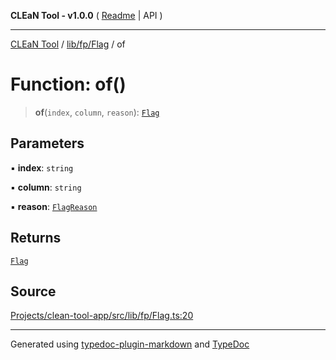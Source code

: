 **CLEaN Tool - v1.0.0** ( [Readme](../../../../README.md) \| API )

***

[CLEaN Tool](../../../../modules.md) / [lib/fp/Flag](../README.md) / of

# Function: of()

> **of**(`index`, `column`, `reason`): [`Flag`](../interfaces/Flag.md)

## Parameters

▪ **index**: `string`

▪ **column**: `string`

▪ **reason**: [`FlagReason`](../type-aliases/FlagReason.md)

## Returns

[`Flag`](../interfaces/Flag.md)

## Source

[Projects/clean-tool-app/src/lib/fp/Flag.ts:20](https://github.com/yuckyh/clean-tool-app/)

***

Generated using [typedoc-plugin-markdown](https://www.npmjs.com/package/typedoc-plugin-markdown) and [TypeDoc](https://typedoc.org/)
